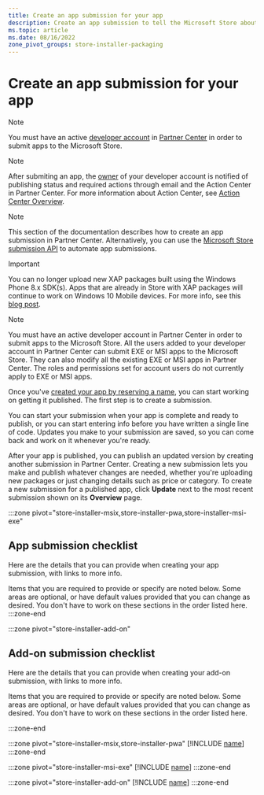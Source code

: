 ```yaml
---
title: Create an app submission for your app
description: Create an app submission to tell the Microsoft Store about your app
ms.topic: article
ms.date: 08/16/2022
zone_pivot_groups: store-installer-packaging
---
```


# Create an app submission for your app

> [!NOTE]
> You must have an active [developer account](https://developer.microsoft.com/microsoft-store/register) in [Partner Center](https://partner.microsoft.com/dashboard) in order to submit apps to the Microsoft Store.

> [!NOTE]
> After submiting an app, the [owner](/windows/uwp/publish/set-custom-permissions-for-account-users) of your developer account is notified of publishing status and required actions through email and the Action Center in Partner Center. For more information about Action Center, see [Action Center Overview](/windows/uwp/publish/set-custom-permissions-for-account-users).

> [!NOTE]
> This section of the documentation describes how to create an app submission in Partner Center. Alternatively, you can use the [Microsoft Store submission API](/windows/uwp/monetize/create-and-manage-submissions-using-windows-store-services) to automate app submissions.

> [!IMPORTANT]
> You can no longer upload new XAP packages built using the Windows Phone 8.x SDK(s). Apps that are already in Store with XAP packages will continue to work on Windows 10 Mobile devices. For more info, see this [blog post](https://blogs.windows.com/windowsdeveloper/2018/08/20/important-dates-regarding-apps-with-windows-phone-8-x-and-earlier-and-windows-8-8-1-packages-submitted-to-microsoft-store).

> [!NOTE]
> You must have an active developer account in Partner Center in order to submit apps to the Microsoft Store. All the users added to your developer account in Partner Center can submit EXE or MSI apps to the Microsoft Store. They can also modify all the existing EXE or MSI apps in Partner Center. The roles and permissions set for account users do not currently apply to EXE or MSI apps.

Once you've [created your app by reserving a name](reserve-your-apps-name.md), you can start working on getting it published. The first step is to create a submission.

You can start your submission when your app is complete and ready to publish, or you can start entering info before you have written a single line of code. Updates you make to your submission are saved, so you can come back and work on it whenever you're ready.

After your app is published, you can publish an updated version by creating another submission in Partner Center. Creating a new submission lets you make and publish whatever changes are needed, whether you're uploading new packages or just changing details such as price or category. To create a new submission for a published app, click **Update** next to the most recent submission shown on its **Overview** page.

:::zone pivot="store-installer-msix,store-installer-pwa,store-installer-msi-exe"

## App submission checklist

Here are the details that you can provide when creating your app submission, with links to more info.

Items that you are required to provide or specify are noted below. Some areas are optional, or have default values provided that you can change as desired. You don't have to work on these sections in the order listed here.
:::zone-end

:::zone pivot="store-installer-add-on"

## Add-on submission checklist

Here are the details that you can provide when creating your add-on submission, with links to more info.

Items that you are required to provide or specify are noted below. Some areas are optional, or have default values provided that you can change as desired. You don't have to work on these sections in the order listed here.

:::zone-end

:::zone pivot="store-installer-msix,store-installer-pwa"
[!INCLUDE [name](../../../includes/store/msix/create-app-submission.md)]
:::zone-end

:::zone pivot="store-installer-msi-exe"
[!INCLUDE [name](../../../includes/store/msi/create-app-submission.md)]
:::zone-end

:::zone pivot="store-installer-add-on"
[!INCLUDE [name](../../../includes/store/add-on/create-app-submission.md)]
:::zone-end
